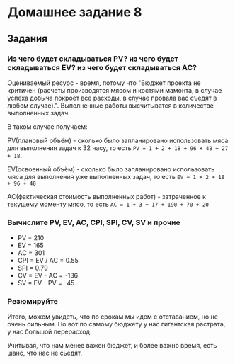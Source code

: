 # Домашнее задание 8

## Задания

### Из чего будет складываться PV? из чего будет складываться EV? из чего будет складываться AC?

Оцениваемый ресурс - время, потому что "Бюджет проекта не критичен (расчеты производятся мясом и
костями мамонта, в случае успеха добыча покроет все расходы, в
случае провала вас съедят в любом случае).".
Выполненные работы высчитыватся в количестве выполненных задач.

В таком случае получаем:

PV(плановый объём) - сколько было запланировано использовать мяса для выполнения задач к 32 часу, то есть
`PV = 1 + 2 + 18 + 96 + 48 + 27 + 18`.

EV(освоенный объём) - сколько было запланировано использовать мяса для выполнения уже выполненных задач, то есть
`EV = 1 + 2 + 18 + 96 + 48`

AC(фактическая стоимость выполненных работ) - затраченное к текущему моменту мясо, то есть
`AC = 1 + 3 + 17 + 190 + 70 + 20`

### Вычислите PV, EV, AC, CPI, SPI, CV, SV и прочие

* PV = 210
* EV = 165
* AС = 301
* CPI = EV / AC = 0.55
* SPI = 0.79
* CV = EV - AC = -136
* SV = EV - PV = -45

### Резюмируйте

Итого, можем увидеть, что по срокам мы идем с отставанием, но не очень сильным. Но вот по самому бюджету у нас гигантская растрата, у нас большой перерасход.

Учитывая, что нам менее важен бюджет, и более важно время, есть шанс, что нас не сьедят.
